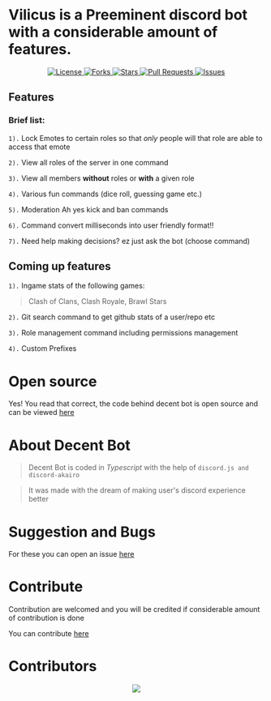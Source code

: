 # **Vilicus** is a Preeminent discord bot with a considerable amount of features.
<p align="center">
  <a href="https://github.com/Dhruvin-Purohit/The-Overseer/blob/master/LICENSE" target="blank">
  <img src="https://img.shields.io/github/license/Dhruvin-Purohit/The-Overseer?style=for-the-badge&color="success"" alt="License">
  </a>
  <a href="https://github.com/Dhruvin-Purohit/The-Overseer/fork" target="blank">
  <img src="https://img.shields.io/github/forks/Dhruvin-Purohit/The-Overseer?style=for-the-badge&color="success"" alt="Forks">
  </a>
  <a href="https://github.com/Dhruvin-Purohit/The-Overseer/stargazers" target="blank">
  <img src="https://img.shields.io/github/stars/Dhruvin-Purohit/The-Overseer?style=for-the-badge&color="success"" alt="Stars">
  </a>
  <a href="https://github.com/Dhruvin-Purohit/The-Overseer/pulls" target="blank">
  <img src="https://img.shields.io/github/issues-pr/Dhruvin-Purohit/The-Overseer?style=for-the-badge&color="success"" alt="Pull Requests">
  </a>
  <a href="https://github.com/Dhruvin-Purohit/The-Overseer/issues" target="blank">
  <img src="https://img.shields.io/github/issues/Dhruvin-Purohit/The-Overseer?style=for-the-badge&color="success"" alt="Issues">
  </a>
</p>

## Features
### Brief list:
`1).` Lock Emotes to certain roles so that *only* people will that role are able to access that emote

`2).` View all roles of the server in one command

`3).` View all members **without** roles or **with** a given role

`4).` Various fun commands (dice roll, guessing game etc.)

`5).` Moderation Ah yes kick and ban commands

`6).` Command convert milliseconds into user friendly format!!

`7).` Need help making decisions? ez just ask the bot (choose command)

## Coming up features
`1).` Ingame stats of the following games:
> Clash of Clans,
> Clash Royale,
> Brawl Stars

`2).` Git search command to get github stats of a user/repo etc

`3).` Role management command including permissions management

`4).` Custom Prefixes

# Open source
Yes! You read that correct, the code behind decent bot is open source and can be viewed [here](https://github.com/Dhruvin-Purohit/The-Overseer "Github Repository")

# About Decent Bot
> Decent Bot is coded in *Typescript* with the help of `discord.js and discord-akairo`

> It was made with the dream of making user's discord experience better

# Suggestion and Bugs
For these you can open an issue [here](https://github.com/Dhruvin-Purohit/The-Overseer/issues/new "Github Repository")

# Contribute
Contribution are welcomed and you will be credited if considerable amount of contribution is done

You can contribute [here](https://github.com/Dhruvin-Purohit/The-Overseer "Github Repository")

# Contributors
<p align="center">
<a href="https://github.com/Dhruvin-Purohit/The-Overseer/graphs/contributors">
  <img src="https://contributors-img.web.app/image?repo=Dhruvin-Purohit/The-Overseer" />
</a>
</p>
